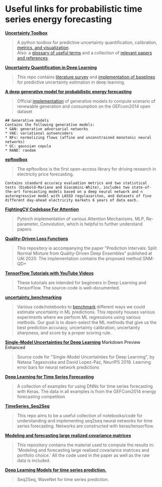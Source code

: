 <!-- ---
layout: single
collection: projects
classes:
  - landing
  - dark-theme
  - wide
excerpt: "A unique line of text to describe this post that will display in an archive listing and meta description with SEO benefits."
--- -->

# Useful links for probabilistic time series energy forecasting

**[Uncertainty Toolbox](https://github.com/uncertainty-toolbox/uncertainty-toolbox)**
> A python toolbox for predictive uncertainty quantification, calibration,
> [metrics, and visualization](#metrics).\
> Also: a [glossary of useful terms](docs/glossary.md) and a collection
> of [relevant papers and references](docs/paper_list.md).


**[Uncertainty Quantification in Deep Learning](https://github.com/ahmedmalaa/deep-learning-uncertainty)**

> This repo contains [literature survey](#literature_survey) and [implementation of baselines](#baselines) for predictive uncertainty estimation in deep learning.


**[A deep generative model for probabilistic energy forecasting](https://github.com/jonathandumas/generative-models)**
> Official [implementation](#baselines) of generative models to compute scenario of renewable generation and consumption on the GEFcom2014 open dataset
```
## Generative models
Contains the following generative models:
* GAN: generative adversarial networks
* VAE: variational autoencoders
* NFs: normalizing flows (affine and unconstrained monotonic neural networks)
* GC: gaussian copula
* RAND: random
```

**[epftoolbox](https://github.com/jeslago/epftoolbox)**
> The epftoolbox is the first open-access library for driving research in electricity price forecasting. 
```
Contains standard accuracy evaluation metrics and two statistical tests (Diebold-Mariano and Giacomini-White), includes two state-of-the-art forecasting models based on a deep neural network and n autoregressive model with LASSO regulazariton, and datasets of five different day-ahead electricity markets 6 years of data each. 
```

**[FightingCV Codebase For Attention](https://github.com/xmu-xiaoma666/External-Attention-pytorch)**
> Pytorch implementation of various Attention Mechanisms, MLP, Re-parameter, Convolution, which is helpful to further understand papers.

**[Quality-Driven Loss Functions](https://github.com/tarik/pi-snm-qde)**
> This repository is accompanying the paper "Prediction Intervals: Split Normal Mixture from Quality-Driven Deep Ensembles" published at UAI 2020. The implementation contains the proposed method SNM-QD+

**[TensorFlow Tutorials with YouTube Videos](https://github.com/Hvass-Labs/TensorFlow-Tutorials)**
> These tutorials are intended for beginners in Deep Learning and TensorFlow. The source-code is well-documented.

**[uncertainty_benchmarking](https://github.com/ulissigroup/uncertainty_benchmarking)**
> Various code/notebooks to [benchmark](#benchmarks) different ways we could estimate uncertainty in ML predictions. This reposity houses various experiments where we perform ML regressions using various methods. Our goal is to down-select the ML methods that give us the best prediction accuracy, uncertainty calibration, uncertainty sharpness, and score by a proper scoring rule. 

**[Single-Model Uncertainties for Deep Learning](https://github.com/facebookresearch/SingleModelUncertainty)**
Markdown Preview Enhanced
> Source code for "Single-Model Uncertainties for Deep Learning", by Natasa Tagasovska and David Lopez-Paz, NeurIPS 2019. Learning error bars for neural network predictions 

**[Deep Learning for Time Series Forecasting](https://github.com/Azure/DeepLearningForTimeSeriesForecasting)**
> A collection of examples for using DNNs for time series forecasting with Keras. The data in all examples is from the GEFCom2014 energy forecasting competition

**[TimeSeries_Seq2Seq](https://github.com/JEddy92/TimeSeries_Seq2Seq)**
> This repo aims to be a useful collection of notebooks/code for understanding and implementing seq2seq neural networks for time series forecasting. Networks are constructed with keras/tensorflow.

**[Modeling and forecasting large realized covariance matrices](https://github.com/lcallot/rcv-fc)** 

> This repository contains the material used to compute the results in: 'Modeling and forecasting large realized covariance matrices and portfolio choice.' All the code used in the paper as well as the raw data is included.

**[Deep Learning Models for time series prediction.](https://github.com/EvilPsyCHo/Deep-Time-Series-Prediction)**

> Seq2Seq, WaveNet for time series prediction. 